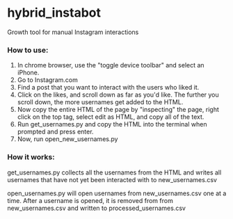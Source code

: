 # hybrid_instabot
Growth tool for manual Instagram interactions

### How to use:
1. In chrome browser, use the "toggle device toolbar" and select an iPhone.
2. Go to Instagram.com
3. Find a post that you want to interact with the users who liked it.
4. Click on the likes, and scroll down as far as you'd like. The further you scroll down, the more usernames get added to the HTML.
5. Now copy the entire HTML of the page by "inspecting" the page, right click on the top <html> tag, select edit as HTML, and copy all of the text.
6. Run get_usernames.py and copy the HTML into the terminal when prompted and press enter.
7. Now, run open_new_usernames.py

### How it works:
get_usernames.py collects all the usernames from the HTML and writes all usernames that have not yet been interacted with to new_usernames.csv

open_usernames.py will open usernames from new_usernames.csv one at a time. After a username is opened, it is removed from from new_usernames.csv and written to processed_usernames.csv
